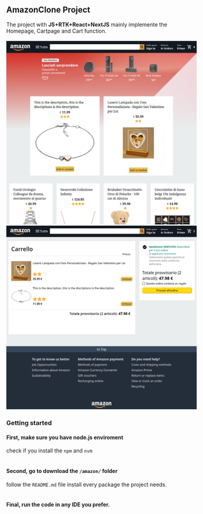 ## AmazonClone Project
The project with **__JS+RTK+React+NextJS__**
mainly implemente the Homepage, Cartpage and Cart function.
<br />
<br />
![homepage](https://github.com/Yunshasha/AmazonClone/blob/main/amazon/public/homepageui.png)
<br/>
![cartpage](https://github.com/Yunshasha/AmazonClone/blob/main/amazon/public/cartui.png)

### Getting started
#### First, make sure you have node.js enviroment
check if you install the ```npm``` and ```nvm```
<br />
<br />
#### Second, go to download the ```/amazon/``` folder
follow the ```README.md``` file install every package the project needs.
<br />
<br />
#### Final, run the code in any IDE you prefer.





